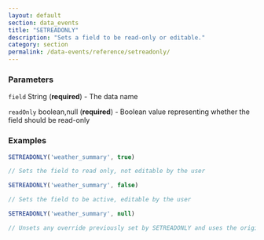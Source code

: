 ```yaml
---
layout: default
section: data_events
title: "SETREADONLY"
description: "Sets a field to be read-only or editable."
category: section
permalink: /data-events/reference/setreadonly/
---
```


### Parameters

`field` String (__required__) - The data name

`readOnly` boolean,null (__required__) - Boolean value representing whether the field should be read-only

### Examples

```js
SETREADONLY('weather_summary', true)

// Sets the field to read only, not editable by the user
```


```js
SETREADONLY('weather_summary', false)

// Sets the field to be active, editable by the user
```


```js
SETREADONLY('weather_summary', null)

// Unsets any override previously set by SETREADONLY and uses the original setting from the form schema
```